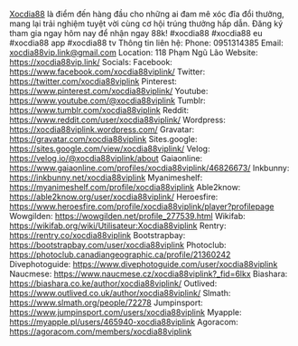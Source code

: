 <a href="https://xocdia88vip.link/">Xocdia88</a> là điểm đến hàng đầu cho những ai đam mê xóc đĩa đổi thưởng, mang lại trải nghiệm tuyệt vời cùng cơ hội trúng thưởng hấp dẫn. Đăng ký tham gia ngay hôm nay để nhận ngay 88k!
#xocdia88 #xocdia88 eu #xocdia88 app #xocdia88 tv 
Thông tin liên hệ:
Phone: 0951314385
Email: xocdia88vip.link@gmail.com
Location: 118 Phạm Ngũ Lão
Website: <a href="https://xocdia88vip.link/">https://xocdia88vip.link/</a>
Socials:
Facebook: <a href="https://www.facebook.com/xocdia88viplink/">https://www.facebook.com/xocdia88viplink/</a>
Twitter: <a href="https://twitter.com/xocdia88viplink">https://twitter.com/xocdia88viplink</a>
Pinterest: <a href="https://www.pinterest.com/xocdia88viplink/">https://www.pinterest.com/xocdia88viplink/</a>
Youtube: <a href="https://www.youtube.com/@xocdia88viplink">https://www.youtube.com/@xocdia88viplink</a>
Tumblr: <a href="https://www.tumblr.com/xocdia88viplink">https://www.tumblr.com/xocdia88viplink</a>
Reddit: <a href="https://www.reddit.com/user/xocdia88viplink/">https://www.reddit.com/user/xocdia88viplink/</a>
Wordpress: <a href="https://xocdia88viplink.wordpress.com/">https://xocdia88viplink.wordpress.com/</a>
Gravatar: <a href="https://gravatar.com/xocdia88viplink">https://gravatar.com/xocdia88viplink</a>
Sites.google: <a href="https://sites.google.com/view/xocdia88viplink/">https://sites.google.com/view/xocdia88viplink/</a>
Velog: <a href="https://velog.io/@xocdia88viplink/about">https://velog.io/@xocdia88viplink/about</a>
Gaiaonline: <a href="https://www.gaiaonline.com/profiles/xocdia88viplink/46826673/">https://www.gaiaonline.com/profiles/xocdia88viplink/46826673/</a>
Inkbunny: <a href="https://inkbunny.net/xocdia88viplink">https://inkbunny.net/xocdia88viplink</a>
Myanimeshelf: <a href="https://myanimeshelf.com/profile/xocdia88viplink">https://myanimeshelf.com/profile/xocdia88viplink</a>
Able2know: <a href="https://able2know.org/user/xocdia88viplink/">https://able2know.org/user/xocdia88viplink/</a>
Heroesfire: <a href="https://www.heroesfire.com/profile/xocdia88viplink/player?profilepage">https://www.heroesfire.com/profile/xocdia88viplink/player?profilepage</a>
Wowgilden: <a href="https://wowgilden.net/profile_277539.html">https://wowgilden.net/profile_277539.html</a>
Wikifab: <a href="https://wikifab.org/wiki/Utilisateur:Xocdia88viplink">https://wikifab.org/wiki/Utilisateur:Xocdia88viplink</a>
Rentry: <a href="https://rentry.co/xocdia88viplink">https://rentry.co/xocdia88viplink</a>
Bootstrapbay: <a href="https://bootstrapbay.com/user/xocdia88viplink">https://bootstrapbay.com/user/xocdia88viplink</a>
Photoclub: <a href="https://photoclub.canadiangeographic.ca/profile/21360242">https://photoclub.canadiangeographic.ca/profile/21360242</a>
Divephotoguide: <a href="https://www.divephotoguide.com/user/xocdia88viplink">https://www.divephotoguide.com/user/xocdia88viplink</a>
Naucmese: <a href="https://www.naucmese.cz/xocdia88viplink?_fid=6lkx">https://www.naucmese.cz/xocdia88viplink?_fid=6lkx</a>
Biashara: <a href="https://biashara.co.ke/author/xocdia88viplink/">https://biashara.co.ke/author/xocdia88viplink/</a>
Outlived: <a href="https://www.outlived.co.uk/author/xocdia88viplink/">https://www.outlived.co.uk/author/xocdia88viplink/</a>
Slmath: <a href="https://www.slmath.org/people/72278">https://www.slmath.org/people/72278</a>
Jumpinsport: <a href="https://www.jumpinsport.com/users/xocdia88viplink">https://www.jumpinsport.com/users/xocdia88viplink</a>
Myapple: <a href="https://myapple.pl/users/465940-xocdia88viplink">https://myapple.pl/users/465940-xocdia88viplink</a>
Agoracom: <a href="https://agoracom.com/members/xocdia88viplink">https://agoracom.com/members/xocdia88viplink</a>